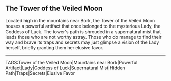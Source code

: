 ## The Tower of the Veiled Moon

Located high in the mountains near Bork, the Tower of the Veiled Moon houses a powerful artifact that once belonged to the mysterious Lady, the Goddess of Luck. The tower's path is shrouded in a supernatural mist that leads those who are not worthy astray. Those who do manage to find their way and brave its traps and secrets may just glimpse a vision of the Lady herself, briefly granting them her elusive favor.


---

TAGS:Tower of the Veiled Moon|Mountains near Bork|Powerful Artifact|Lady|Goddess of Luck|Supernatural Mist|Hidden Path|Traps|Secrets|Elusive Favor
